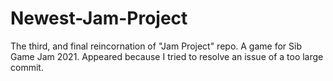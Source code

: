 # Newest-Jam-Project
The third, and final reincornation of "Jam Project" repo. A game for Sib Game Jam 2021.
Appeared because I tried to resolve an issue of a too large commit.
